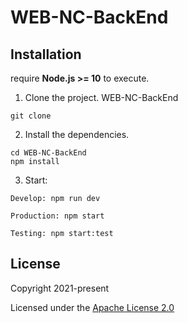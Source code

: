 # WEB-NC-BackEnd
## Installation
 require **Node.js >= 10** to execute.
1. Clone the project.
WEB-NC-BackEnd
```
git clone 
```
2. Install the dependencies.
```
cd WEB-NC-BackEnd
npm install 
```

3. Start:
```
Develop: npm run dev
```
```
Production: npm start
```
```
Testing: npm start:test
```
## License

Copyright 2021-present

Licensed under the [Apache License 2.0](LICENSE)
